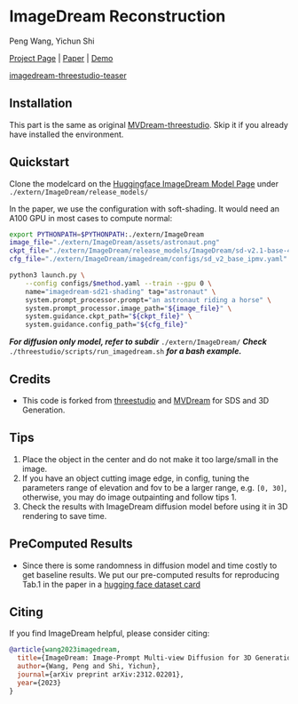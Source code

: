 # ImageDream Reconstruction
Peng Wang, Yichun Shi

[Project Page](https://image-dream.github.io/) | [Paper](https://arxiv.org/abs/2312.02201) | [Demo]()

[imagedream-threestudio-teaser](https://github.com/bytedance/ImageDream/assets/146033206/bcf67b1a-38f9-42cf-81df-b8b2f4fa007f)

## Installation 

This part is the same as original [MVDream-threestudio](https://github.com/bytedance/MVDream-threestudio). Skip it if you already have installed the environment.


## Quickstart
Clone the modelcard on the [Huggingface ImageDream Model Page](https://huggingface.co/Peng-Wang/ImageDream/) under ```./extern/ImageDream/release_models/```

In the paper, we use the configuration with soft-shading. It would need an A100 GPU in most cases to compute normal:
```sh
export PYTHONPATH=$PYTHONPATH:./extern/ImageDream
image_file="./extern/ImageDream/assets/astronaut.png"
ckpt_file="./extern/ImageDream/release_models/ImageDream/sd-v2.1-base-4view-ipmv.pt"
cfg_file="./extern/ImageDream/imagedream/configs/sd_v2_base_ipmv.yaml"

python3 launch.py \
    --config configs/$method.yaml --train --gpu 0 \
    name="imagedream-sd21-shading" tag="astronaut" \
    system.prompt_processor.prompt="an astronaut riding a horse" \
    system.prompt_processor.image_path="${image_file}" \
    system.guidance.ckpt_path="${ckpt_file}" \
    system.guidance.config_path="${cfg_file}"
```

***For diffusion only model, refer to subdir*** ```./extern/ImageDream/```
***Check*** ```./threestudio/scripts/run_imagedream.sh``` ***for a bash example.***


## Credits
- This code is forked from [threestudio](https://github.com/threestudio-project/threestudio) and [MVDream](https://github.com/bytedance/MVDream-threestudi) for SDS and 3D Generation.

## Tips
1. Place the object in the center and do not make it too large/small in the image.
2. If you have an object cutting image edge, in config, tuning the parameters range of elevation and fov to be a larger range, e.g. ```[0, 30]```, otherwise, you may do image outpainting and follow tips 1.
3. Check the results with ImageDream diffusion model before using it in 3D rendering to save time.

## PreComputed Results
- Since there is some randomness in diffusion model and time costly to get baseline results. We put our pre-computed results for reproducing Tab.1 in the paper in a [hugging face dataset card](https://huggingface.co/datasets/Peng-Wang/ImageDream)


## Citing
If you find ImageDream helpful, please consider citing:

``` bibtex
@article{wang2023imagedream,
  title={ImageDream: Image-Prompt Multi-view Diffusion for 3D Generation},
  author={Wang, Peng and Shi, Yichun},
  journal={arXiv preprint arXiv:2312.02201},
  year={2023}
}
```
